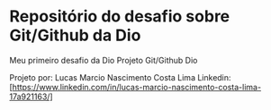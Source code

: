 # Repositório do desafio sobre Git/Github da Dio
Meu primeiro desafio da Dio
Projeto Git/Github Dio

Projeto por: Lucas Marcio Nascimento Costa Lima
Linkedin: [https://www.linkedin.com/in/lucas-marcio-nascimento-costa-lima-17a921163/]